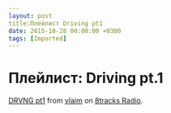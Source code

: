 ```yaml
---
layout: post
title:Плейлист Driving pt1
date: 2015-10-28 00:00:00 +0300
tags: [Imported]
---
```

# Плейлист: Driving pt.1

[DRVNG pt1](http://8tracks.com/vlaim/drvng-pt1?utm_medium=referral&utm_content=mix-page&utm_campaign=embed_button) from [vlaim](http://8tracks.com/vlaim?utm_medium=referral&utm_content=mix-page&utm_campaign=embed_button) on [8tracks Radio](http://8tracks.com?utm_medium=referral&utm_content=mix-page&utm_campaign=embed_button).
